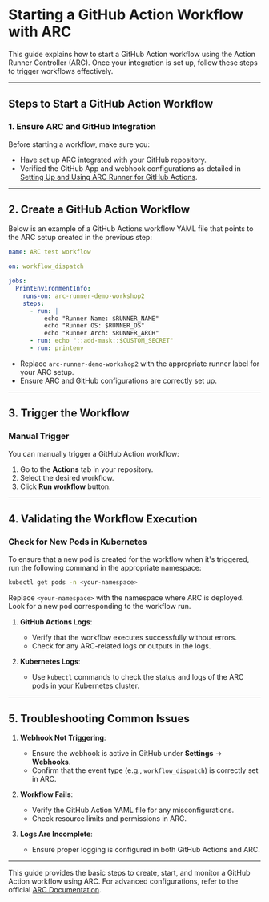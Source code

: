 # Starting a GitHub Action Workflow with ARC

This guide explains how to start a GitHub Action workflow using the Action Runner Controller (ARC). Once your integration is set up, follow these steps to trigger workflows effectively.

---

## **Steps to Start a GitHub Action Workflow**

### **1. Ensure ARC and GitHub Integration**
Before starting a workflow, make sure you:
- Have set up ARC integrated with your GitHub repository.
- Verified the GitHub App and webhook configurations as detailed in [Setting Up and Using ARC Runner for GitHub Actions](./1-Install-arc.md).

---

## **2. Create a GitHub Action Workflow**

Below is an example of a GitHub Actions workflow YAML file that points to the ARC setup created in the previous step:

```yaml
name: ARC test workflow

on: workflow_dispatch

jobs:
  PrintEnvironmentInfo:
    runs-on: arc-runner-demo-workshop2
    steps:
      - run: |
          echo "Runner Name: $RUNNER_NAME"
          echo "Runner OS: $RUNNER_OS"
          echo "Runner Arch: $RUNNER_ARCH"
      - run: echo "::add-mask::$CUSTOM_SECRET"
      - run: printenv
```

- Replace `arc-runner-demo-workshop2` with the appropriate runner label for your ARC setup.
- Ensure ARC and GitHub configurations are correctly set up.

---

## **3. Trigger the Workflow**

### **Manual Trigger**
You can manually trigger a GitHub Action workflow:

1. Go to the **Actions** tab in your repository.
2. Select the desired workflow.
3. Click **Run workflow** button.

---

## **4. Validating the Workflow Execution**
### **Check for New Pods in Kubernetes**
To ensure that a new pod is created for the workflow when it's triggered, run the following command in the appropriate namespace:

```sh
kubectl get pods -n <your-namespace>
```

Replace `<your-namespace>` with the namespace where ARC is deployed. Look for a new pod corresponding to the workflow run.

1. **GitHub Actions Logs**:
   - Verify that the workflow executes successfully without errors.
   - Check for any ARC-related logs or outputs in the logs.

2. **Kubernetes Logs**:
   - Use `kubectl` commands to check the status and logs of the ARC pods in your Kubernetes cluster.

---

## **5. Troubleshooting Common Issues**

1. **Webhook Not Triggering**:
   - Ensure the webhook is active in GitHub under **Settings** → **Webhooks**.
   - Confirm that the event type (e.g., `workflow_dispatch`) is correctly set in ARC.

2. **Workflow Fails**:
   - Verify the GitHub Action YAML file for any misconfigurations.
   - Check resource limits and permissions in ARC.

3. **Logs Are Incomplete**:
   - Ensure proper logging is configured in both GitHub Actions and ARC.

---

This guide provides the basic steps to create, start, and monitor a GitHub Action workflow using ARC. For advanced configurations, refer to the official [ARC Documentation](https://github.com/actions-runner-controller/actions-runner-controller).